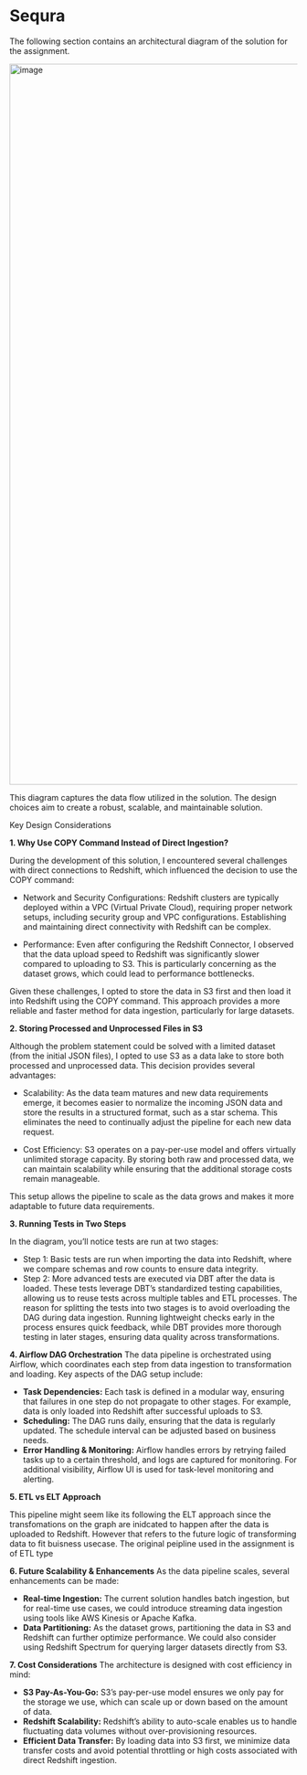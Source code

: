 # Sequra

The following section contains an architectural diagram of the solution for the assignment.

<img width="1262" alt="image" src="https://github.com/user-attachments/assets/ac3f325c-c7c8-4599-bf87-8e820843a52a">

This diagram captures the data flow utilized in the solution. The design choices aim to create a robust, scalable, and maintainable solution.

Key Design Considerations


**1. Why Use COPY Command Instead of Direct Ingestion?**

During the development of this solution, I encountered several challenges with direct connections to Redshift, which influenced the decision to use the COPY command:

- Network and Security Configurations:  Redshift clusters are typically deployed within a VPC (Virtual Private Cloud), requiring proper network setups, including security group and VPC configurations. Establishing and maintaining direct connectivity with Redshift can be complex.

- Performance:  Even after configuring the Redshift Connector, I observed that the data upload speed to Redshift was significantly slower compared to uploading to S3. This is particularly concerning as the dataset grows, which could lead to performance bottlenecks.

Given these challenges, I opted to store the data in S3 first and then load it into Redshift using the COPY command. This approach provides a more reliable and faster method for data ingestion, particularly for large datasets.

**2. Storing Processed and Unprocessed Files in S3**

Although the problem statement could be solved with a limited dataset (from the initial JSON files), I opted to use S3 as a data lake to store both processed and unprocessed data. This decision provides several advantages:

- Scalability:  As the data team matures and new data requirements emerge, it becomes easier to normalize the incoming JSON data and store the results in a structured format, such as a star schema. This eliminates the need to continually adjust the pipeline for each new data request.

- Cost Efficiency:  S3 operates on a pay-per-use model and offers virtually unlimited storage capacity. By storing both raw and processed data, we can maintain scalability while ensuring that the additional storage costs remain manageable.

This setup allows the pipeline to scale as the data grows and makes it more adaptable to future data requirements.

**3. Running Tests in Two Steps**

In the diagram, you’ll notice tests are run at two stages:

- Step 1:  Basic tests are run when importing the data into Redshift, where we compare schemas and row counts to ensure data integrity.
- Step 2:  More advanced tests are executed via DBT after the data is loaded. These tests leverage DBT’s standardized testing capabilities, allowing us to reuse tests across multiple tables and ETL processes.
The reason for splitting the tests into two stages is to avoid overloading the DAG during data ingestion. Running lightweight checks early in the process ensures quick feedback, while DBT provides more thorough testing in later stages, ensuring data quality across transformations.

**4. Airflow DAG Orchestration**
The data pipeline is orchestrated using Airflow, which coordinates each step from data ingestion to transformation and loading. Key aspects of the DAG setup include:

- **Task Dependencies:** Each task is defined in a modular way, ensuring that failures in one step do not propagate to other stages. For example, data is only loaded into Redshift after successful uploads to S3.
- **Scheduling:** The DAG runs daily, ensuring that the data is regularly updated. The schedule interval can be adjusted based on business needs.
- **Error Handling & Monitoring:** Airflow handles errors by retrying failed tasks up to a certain threshold, and logs are captured for monitoring. For additional visibility, Airflow UI is used for task-level monitoring and alerting.



**5. ETL vs ELT Approach**

This pipeline might seem like its following the ELT approach since the transfomations on the graph are inidcated to happen after the data is uploaded to Redshift. However that refers to the future logic of transforming data to fit buisness usecase. The original peipline used in the assignment is of ETL type


**6. Future Scalability & Enhancements**
As the data pipeline scales, several enhancements can be made:

- **Real-time Ingestion:** The current solution handles batch ingestion, but for real-time use cases, we could introduce streaming data ingestion using tools like AWS Kinesis or Apache Kafka.
- **Data Partitioning:** As the dataset grows, partitioning the data in S3 and Redshift can further optimize performance. We could also consider using Redshift Spectrum for querying larger datasets directly from S3.

**7. Cost Considerations**
The architecture is designed with cost efficiency in mind:

- **S3 Pay-As-You-Go:** S3’s pay-per-use model ensures we only pay for the storage we use, which can scale up or down based on the amount of data.
- **Redshift Scalability:** Redshift’s ability to auto-scale enables us to handle fluctuating data volumes without over-provisioning resources.
- **Efficient Data Transfer:** By loading data into S3 first, we minimize data transfer costs and avoid potential throttling or high costs associated with direct Redshift ingestion.

